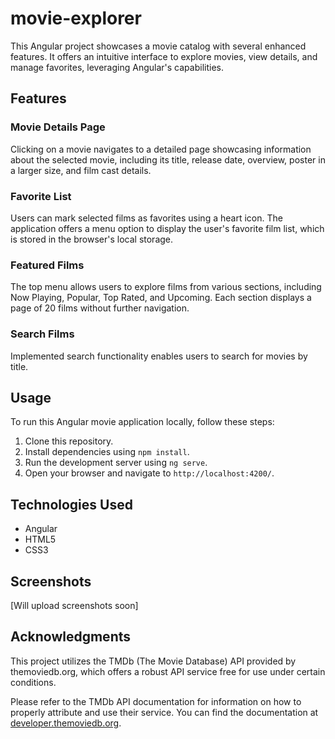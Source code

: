 # movie-explorer
This Angular project showcases a movie catalog with several enhanced features. It offers an intuitive interface to explore movies, view details, and manage favorites, leveraging Angular's capabilities.
## Features

### Movie Details Page
Clicking on a movie navigates to a detailed page showcasing information about the selected movie, including its title, release date, overview, poster in a larger size, and film cast details.

### Favorite List
Users can mark selected films as favorites using a heart icon. The application offers a menu option to display the user's favorite film list, which is stored in the browser's local storage.

### Featured Films
The top menu allows users to explore films from various sections, including Now Playing, Popular, Top Rated, and Upcoming. Each section displays a page of 20 films without further navigation.

### Search Films
Implemented search functionality enables users to search for movies by title.

## Usage

To run this Angular movie application locally, follow these steps:

1. Clone this repository.
2. Install dependencies using `npm install`.
3. Run the development server using `ng serve`.
4. Open your browser and navigate to `http://localhost:4200/`.

## Technologies Used

- Angular
- HTML5
- CSS3

## Screenshots

[Will upload screenshots soon]

## Acknowledgments

This project utilizes the TMDb (The Movie Database) API provided by themoviedb.org, which offers a robust API service free for use under certain conditions.

Please refer to the TMDb API documentation for information on how to properly attribute and use their service. You can find the documentation at [developer.themoviedb.org](https://developer.themoviedb.org/).

